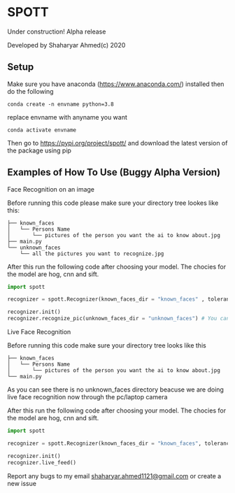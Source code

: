 # SPOTT

Under construction! Alpha release

Developed by Shaharyar Ahmed(c) 2020

## Setup
Make sure you have anaconda (https://www.anaconda.com/) installed then do the following

`conda create -n envname python=3.8` 

replace envname with anyname you want

`conda activate envname`

Then go to https://pypi.org/project/spott/ and download the latest version of the package using pip

## Examples of How To Use (Buggy Alpha Version)

Face Recognition on an image

Before running this code please make sure your directory tree lookes like this:

```
├── known_faces
│   └── Persons Name
│       └── pictures of the person you want the ai to know about.jpg
├── main.py
└── unknown_faces
    └── all the pictures you want to recognize.jpg
```

After this run the following code after choosing your model. The chocies for the model are hog, cnn and sift. 

```python
import spott

recognizer = spott.Recognizer(known_faces_dir = "known_faces" , tolerance = 0.6, frame_thickness = 3, font_thickness = 2, model = "hog or cnn or sift") # You can name the directory whatever you want but in our case its called known_faces

recognizer.init()
recognizer.recognize_pic(unknown_faces_dir = "unknown_faces") # You can name the directory whatever you want but in our case its called unknown_faces
```

Live Face Recognition

Before running this code make sure your directory tree looks like this

```
├── known_faces
│   └── Persons Name
│       └── pictures of the person you want the ai to know about.jpg
└── main.py
```

As you can see there is no unknown_faces directory beacuse we are doing live face recognition now through the pc/laptop camera

After this run the following code after choosing your model. The chocies for the model are hog, cnn and sift. 

```python
import spott

recognizer = spott.Recognizer(known_faces_dir = "known_faces", tolerance = 0.6, frame_thickness = 3, font_thickness = 2, model = "hog or cnn or sift") # You can name the directory whatever you want but in our case its called known_faces

recognizer.init()
recognizer.live_feed()
```

Report any bugs to my email shaharyar.ahmed1121@gmail.com or create a new issue
